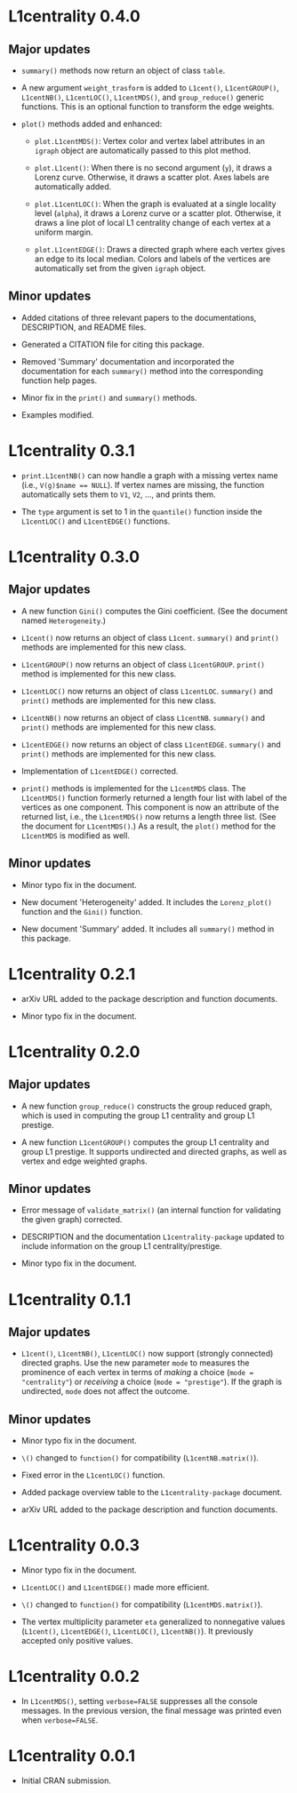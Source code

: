 # L1centrality 0.4.0

## Major updates

* `summary()` methods now return an object of class `table`.

* A new argument `weight_trasform` is added to `L1cent()`, `L1centGROUP()`, `L1centNB()`, `L1centLOC()`, `L1centMDS()`, and `group_reduce()` generic functions. This is an optional function to transform the edge weights.

* `plot()` methods added and enhanced:

    * `plot.L1centMDS()`: Vertex color and vertex label attributes in an `igraph` object are automatically passed to this plot method.

    * `plot.L1cent()`: When there is no second argument (`y`), it draws a Lorenz curve. Otherwise, it draws a scatter plot. Axes labels are automatically added.
    
    * `plot.L1centLOC()`: When the graph is evaluated at a single locality level (`alpha`), it draws a Lorenz curve or a scatter plot. Otherwise, it draws a line plot of local L1 centrality change of each vertex at a uniform margin.
    
    * `plot.L1centEDGE()`: Draws a directed graph where each vertex gives an edge to its local median. Colors and labels of the vertices are automatically set from the given `igraph` object.


## Minor updates

* Added citations of three relevant papers to the documentations, DESCRIPTION, and README files.

* Generated a CITATION file for citing this package.

* Removed 'Summary' documentation and incorporated the documentation for each `summary()` method into the corresponding function help pages.

* Minor fix in the `print()` and `summary()` methods.

* Examples modified.

# L1centrality 0.3.1

* `print.L1centNB()` can now handle a graph with a missing vertex name (i.e., `V(g)$name == NULL`). If vertex names are missing, the function automatically sets them to `V1`, `V2`, ..., and prints them.

* The `type` argument is set to 1 in the `quantile()` function inside the `L1centLOC()` and `L1centEDGE()` functions.

# L1centrality 0.3.0

## Major updates

* A new function `Gini()` computes the Gini coefficient. (See the document named `Heterogeneity`.)

* `L1cent()` now returns an object of class `L1cent`. `summary()` and `print()` methods are implemented for this new class.

* `L1centGROUP()` now returns an object of class `L1centGROUP`. `print()` method is implemented for this new class.

* `L1centLOC()` now returns an object of class `L1centLOC`. `summary()` and `print()` methods are implemented for this new class.

* `L1centNB()` now returns an object of class `L1centNB`. `summary()` and `print()` methods are implemented for this new class.

* `L1centEDGE()` now returns an object of class `L1centEDGE`. `summary()` and `print()` methods are implemented for this new class.

* Implementation of `L1centEDGE()` corrected.

* `print()` methods is implemented for the `L1centMDS` class. The `L1centMDS()` function formerly returned a length four list with label of the vertices as one component. This component is now an attribute of the returned list, i.e., the `L1centMDS()` now returns a length three list. (See the document for `L1centMDS()`.) As a result, the `plot()` method for the `L1centMDS` is modified as well.

## Minor updates

* Minor typo fix in the document.

* New document 'Heterogeneity' added. It includes the `Lorenz_plot()` function and the `Gini()` function.

* New document 'Summary' added. It includes all `summary()` method in this package. 

# L1centrality 0.2.1

* arXiv URL added to the package description and function documents.

* Minor typo fix in the document.

# L1centrality 0.2.0

## Major updates

* A new function `group_reduce()` constructs the group reduced graph, which is used in computing the group L1 centrality and group L1 prestige.

* A new function `L1centGROUP()` computes the group L1 centrality and group L1 prestige.  It supports undirected and directed graphs, as well as vertex and edge weighted graphs.

## Minor updates

* Error message of `validate_matrix()` (an internal function for validating the given graph) corrected.

* DESCRIPTION and the documentation `L1centrality-package` updated to include information on the group L1 centrality/prestige.

* Minor typo fix in the document.

# L1centrality 0.1.1

## Major updates

* `L1cent()`, `L1centNB()`, `L1centLOC()` now support (strongly connected) directed graphs. Use the new parameter `mode` to measures the prominence of each vertex in terms of *making* a choice (`mode = "centrality"`) or *receiving* a choice (`mode = "prestige"`). If the graph is undirected, `mode` does not affect the outcome. 

## Minor updates

* Minor typo fix in the document.

* `\()` changed to `function()` for compatibility (`L1centNB.matrix()`).

* Fixed error in the `L1centLOC()` function.

* Added package overview table to the `L1centrality-package` document.

* arXiv URL added to the package description and function documents.

# L1centrality 0.0.3

* Minor typo fix in the document.

* `L1centLOC()` and `L1centEDGE()` made more efficient.

* `\()` changed to `function()` for compatibility (`L1centMDS.matrix()`).

* The vertex multiplicity parameter `eta` generalized to nonnegative values (`L1cent()`, `L1centEDGE()`, `L1centLOC()`, `L1centNB()`). It previously accepted only positive values.

# L1centrality 0.0.2

* In `L1centMDS()`, setting `verbose=FALSE` suppresses all the console messages. In the previous version, the final message was printed even when `verbose=FALSE`.

# L1centrality 0.0.1

* Initial CRAN submission.

